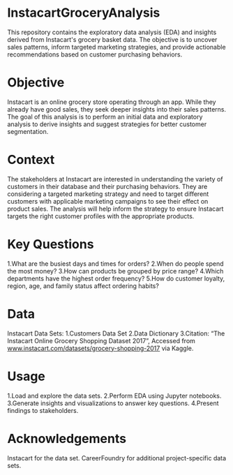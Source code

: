 # InstacartGroceryAnalysis
This repository contains the exploratory data analysis (EDA) and insights derived from Instacart's grocery basket data. The objective is to uncover sales patterns, inform targeted marketing strategies, and provide actionable recommendations based on customer purchasing behaviors.
# Objective
Instacart is an online grocery store operating through an app. While they already have good sales, they seek deeper insights into their sales patterns. The goal of this analysis is to perform an initial data and exploratory analysis to derive insights and suggest strategies for better customer segmentation.

# Context
The stakeholders at Instacart are interested in understanding the variety of customers in their database and their purchasing behaviors. They are considering a targeted marketing strategy and need to target different customers with applicable marketing campaigns to see their effect on product sales. The analysis will help inform the strategy to ensure Instacart targets the right customer profiles with the appropriate products.

# Key Questions
1.What are the busiest days and times for orders?
2.When do people spend the most money?
3.How can products be grouped by price range?
4.Which departments have the highest order frequency?
5.How do customer loyalty, region, age, and family status affect ordering habits?
# Data
Instacart Data Sets:
1.Customers Data Set
2.Data Dictionary
3.Citation: “The Instacart Online Grocery Shopping Dataset 2017”, Accessed from www.instacart.com/datasets/grocery-shopping-2017 via Kaggle.
# Usage
1.Load and explore the data sets.
2.Perform EDA using Jupyter notebooks.
3.Generate insights and visualizations to answer key questions.
4.Present findings to stakeholders.
# Acknowledgements
Instacart for the data set.
CareerFoundry for additional project-specific data sets.
